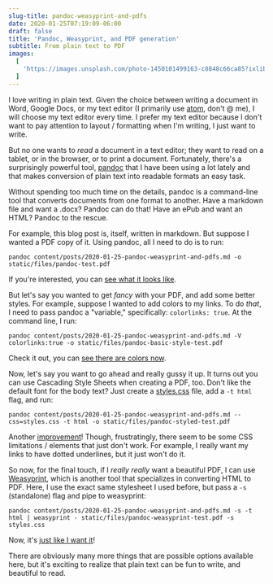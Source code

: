 ```yaml
---
slug-title: pandoc-weasyprint-and-pdfs
date: 2020-01-25T07:19:09-06:00
draft: false
title: 'Pandoc, Weasyprint, and PDF generation'
subtitle: From plain text to PDF
images:
  [
    'https://images.unsplash.com/photo-1450101499163-c8848c66ca85?ixlib=rb-1.2.1&ixid=eyJhcHBfaWQiOjEyMDd9&auto=format&fit=crop&w=900&q=60',
  ]
---
```


I love writing in plain text. Given the choice between writing a document in Word, Google Docs, or my text editor (I primarily use [atom](https://atom.io/), don't @ me), I will choose my text editor every time. I prefer my text editor because I don't want to pay attention to layout / formatting when I'm writing, I just want to write.

But no one wants to _read_ a document in a text editor; they want to read on a tablet, or in the browser, or to print a document. Fortunately, there's a surprisingly powerful tool, [pandoc](https://pandoc.org) that I have been using a lot lately and that makes conversion of plain text into readable formats an easy task.

Without spending too much time on the details, pandoc is a command-line tool that converts documents from one format to another. Have a markdown file and want a .docx? Pandoc can do that! Have an ePub and want an HTML? Pandoc to the rescue.

For example, this blog post is, itself, written in markdown. But suppose I wanted a PDF copy of it. Using pandoc, all I need to do is to run:

`pandoc content/posts/2020-01-25-pandoc-weasyprint-and-pdfs.md -o static/files/pandoc-test.pdf`

If you're interested, you can [see what it looks like](/files/pandoc-test.pdf).

But let's say you wanted to get _fancy_ with your PDF, and add some better styles. For example, suppose I wanted to add colors to my links. To do _that_, I need to pass pandoc a "variable," specifically: `colorlinks: true`. At the command line, I run:

`pandoc content/posts/2020-01-25-pandoc-weasyprint-and-pdfs.md -V colorlinks:true -o static/files/pandoc-basic-style-test.pdf`

Check it out, you can [see there are colors now](/files/pandoc-basic-style-test.pdf).

Now, let's say you want to go ahead and really gussy it up. It turns out you can use Cascading Style Sheets when creating a PDF, too. Don't like the default font for the body text? Just create a [styles.css](/static/css/styles.css) file, add a `-t html` flag, and run:

`pandoc content/posts/2020-01-25-pandoc-weasyprint-and-pdfs.md --css=styles.css -t html -o static/files/pandoc-styled-test.pdf`

Another [improvement](/files/pandoc-styled-test.pdf)! Though, frustratingly, there seem to be some CSS limitations / elements that just don't work. For example, I really want my links to have dotted underlines, but it just won't do it.

So now, for the final touch, if I _really really_ want a beautiful PDF, I can use [Weasyprint](https://weasyprint.org/), which is another tool that specializes in converting HTML to PDF. Here, I use the exact same stylesheet I used before, but pass a `-s` (standalone) flag and pipe to weasyprint:

`pandoc content/posts/2020-01-25-pandoc-weasyprint-and-pdfs.md -s -t html | weasyprint - static/files/pandoc-weasyprint-test.pdf -s styles.css`

Now, it's [just like I want it](/files/pandoc-weasyprint-test.pdf)!

There are obviously many more things that are possible options available here, but it's exciting to realize that plain text can be fun to write, and beautiful to read.
